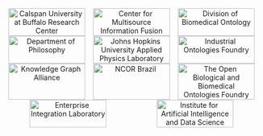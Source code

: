 <!DOCTYPE html>
<html lang="en">
<head>
    <meta charset="UTF-8">
    <title>Organizations</title>
    <style>
        .container {
            display: flex;
            justify-content: space-around; /* Distribute space evenly around items */
            flex-wrap: wrap; /* Allow items to wrap to the next line */
            margin-bottom: 50px;
        }
        .image {
            flex-basis: 30%; /* Each image takes up roughly a third of the container width */
            text-align: center; /* Center the image within its container */
        }
        img {
            width: 100%; /* Image takes full width of its container */
            height: auto; /* Maintain aspect ratio */
            max-width: 300px; /* Maximum width of the image */
        }
    </style>
</head>
<body>

<div class="container">
    <div class="image">
        <a href="https://cubrc.org/">
            <img src="https://raw.githubusercontent.com/johnbeve/NCOR-Test/main/docs/assets/logos/cubrc.png" alt="Calspan University at Buffalo Research Center">
        </a>
    </div>
    <div class="image">
        <a href="https://www.buffalo.edu/cmif.html">
            <img src="https://raw.githubusercontent.com/johnbeve/NCOR-Test/main/docs/assets/logos/cmif.png" alt="Center for Multisource Information Fusion">
        </a>
    </div>
    <div class="image">
        <a href="http://medicine.buffalo.edu/departments/biomedical-informatics/divisions/biomedical-ontology.html">
            <img src="https://raw.githubusercontent.com/johnbeve/NCOR-Test/main/docs/assets/logos/dbi.png" alt="Division of Biomedical Ontology">
        </a>
    </div>
    <div class="image">
        <a href="https://www.buffalo.edu/cas/philosophy/grad-study/ontology.html">
            <img src="https://raw.githubusercontent.com/johnbeve/NCOR-Test/main/docs/assets/logos/philosophy.png" alt="Department of Philosophy">
        </a>
    </div>
    <div class="image">
        <a href="https://www.jhuapl.edu/">
            <img src="https://raw.githubusercontent.com/johnbeve/NCOR-Test/main/docs/assets/logos/apl.png" alt="Johns Hopkins University Applied Physics Laboratory">
        </a>
    </div>
    <div class="image">
        <a href="https://spec.industrialontologies.org/iof/">
            <img src="https://raw.githubusercontent.com/johnbeve/NCOR-Test/main/docs/assets/logos/iof.png" alt="Industrial Ontologies Foundry">
        </a>
    </div>
    <div class="image">
        <a href="https://www.kg-alliance.org/about/">
            <img src="https://raw.githubusercontent.com/johnbeve/NCOR-Test/main/docs/assets/logos/kga.png" alt="Knowledge Graph Alliance">
        </a>
    </div>
    <div class="image">
        <a href="https://ontology-br.com.br/about/">
            <img src="https://raw.githubusercontent.com/johnbeve/NCOR-Test/main/docs/assets/logos/ncor-brazil.png" alt="NCOR Brazil">
        </a>
    </div>
    <div class="image">
        <a href="https://obofoundry.org/">
            <img src="https://raw.githubusercontent.com/johnbeve/NCOR-Test/main/docs/assets/logos/obo.png" alt="The Open Biological and Biomedical Ontologies Foundry">
        </a>
    </div>
    <div class="image">
        <a href="https://eil.mie.utoronto.ca/projects/tove-project/">
            <img src="https://raw.githubusercontent.com/johnbeve/NCOR-Test/main/docs/assets/logos/tove.png" alt="Enterprise Integration Laboratory">
        </a>
    </div>
    <div class="image">
        <a href="https://www.buffalo.edu/ai-data-science.html">
            <img src="https://raw.githubusercontent.com/johnbeve/NCOR-Test/main/docs/assets/logos/iad.png" alt="Institute for Artificial Intelligence and Data Science">
        </a>
    </div>
</div>

</body>
</html>